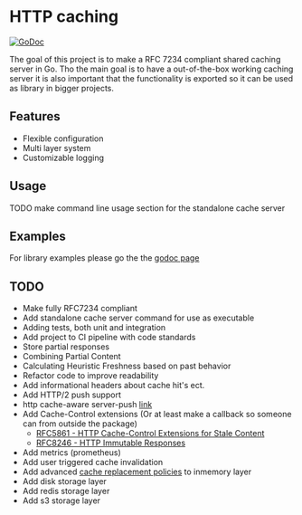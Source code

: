 # HTTP caching

[![GoDoc](https://godoc.org/github.com/dylandreimerink/sharedhttpcache?status.svg)](https://godoc.org/github.com/dylandreimerink/sharedhttpcache)

The goal of this project is to make a RFC 7234 compliant shared caching server in Go. Tho the main goal is to have a out-of-the-box working caching server it is also important that the functionality is exported so it can be used as library in bigger projects.

## Features

- Flexible configuration
- Multi layer system
- Customizable logging

## Usage

TODO make command line usage section for the standalone cache server

## Examples

For library examples please go the the [godoc page](https://godoc.org/github.com/dylandreimerink/sharedhttpcache)

## TODO

- Make fully RFC7234 compliant
- Add standalone cache server command for use as executable
- Adding tests, both unit and integration
- Add project to CI pipeline with code standards
- Store partial responses
- Combining Partial Content
- Calculating Heuristic Freshness based on past behavior
- Refactor code to improve readability
- Add informational headers about cache hit's ect.
- Add HTTP/2 push support
- http cache-aware server-push [link](https://github.com/h2o/h2o/issues/421)
- Add Cache-Control extensions (Or at least make a callback so someone can from outside the package)
  - [RFC5861 - HTTP Cache-Control Extensions for Stale Content](https://tools.ietf.org/html/rfc5861)
  - [RFC8246 - HTTP Immutable Responses](https://tools.ietf.org/html/rfc8246)
- Add metrics (prometheus)
- Add user triggered cache invalidation
- Add advanced [cache replacement policies](https://en.wikipedia.org/wiki/Cache_replacement_policies) to inmemory layer
- Add disk storage layer
- Add redis storage layer
- Add s3 storage layer
